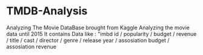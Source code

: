 # TMDB-Analysis
Analyzing The Movie DataBase brought from Kaggle 
Analyzing the movie data until 2015 
It contains Data like : "imbd id / popularity / budget / revenue / title / cast / director / genre / release year / assosiation budget / assosiation revenue 
